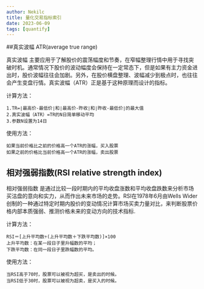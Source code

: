 ```yaml
---
author: Nekilc
title: 量化交易指标索引
date: 2023-06-09
tags: [quantify]
---
```



##真实波幅 ATR(average true range) 

真实波幅 主要应用于了解股价的震荡幅度和节奏，在窄幅整理行情中用于寻找突破时机。通常情况下股价的波动幅度会保持在一定常态下，但是如果有主力资金进出时，股价波幅往往会加剧。另外，在股价横盘整理、波幅减少到极点时，也往往会产生变盘行情。真实波幅（ATR）正是基于这种原理而设计的指标。

计算方法：

    1.TR=∣最高价-最低价∣和∣最高价-昨收∣和∣昨收-最低价∣的最大值
    2.真实波幅（ATR）=TR的N日简单移动平均
    3.参数N设置为14日

使用方法：

    如果当前价格比之前的价格高一个ATR的涨幅，买入股票
    如果之前的价格比当前价格高一个ATR的涨幅，卖出股票

## 相对强弱指数(RSI relative strength index)

相对强弱指数 是通过比较一段时期内的平均收盘涨数和平均收盘跌数来分析市场买沽盘的意向和实力，从而作出未来市场的走势。RSI在1978年6月由Wells Wider创制的一种通过特定时期内股价的变动情况计算市场买卖力量对比，来判断股票价格内部本质强弱、推测价格未来的变动方向的技术指标.

计算方法：

    RSI＝[上升平均数÷(上升平均数＋下跌平均数)]×100
    上升平均数：在某一段日子里升幅数的平均；
    下跌平均数：在同一段日子里跌幅数的平均。

使用方法：

    当RSI高于70时，股票可以被视为超买，是卖出的时候。
    当RSI低于30时，股票可以被视为超卖，是买入的时候。